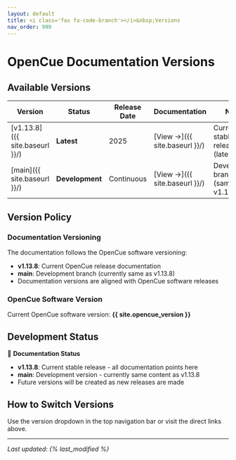 ```yaml
---
layout: default
title: <i class='fas fa-code-branch'></i>&nbsp;Versions
nav_order: 999
---
```


# OpenCue Documentation Versions

## Available Versions

| Version | Status | Release Date | Documentation | Notes |
|---------|---------|--------------|---------------|-------|
| [v1.13.8]({{ site.baseurl }}/) | **Latest** | 2025 | [View →]({{ site.baseurl }}/) | Current stable release (latest) |
| [main]({{ site.baseurl }}/) | **Development** | Continuous | [View →]({{ site.baseurl }}/) | Development branch (same as v1.13.8) |

## Version Policy

### Documentation Versioning
The documentation follows the OpenCue software versioning:

- **v1.13.8**: Current OpenCue release documentation
- **main**: Development branch (currently same as v1.13.8)
- Documentation versions are aligned with OpenCue software releases

### OpenCue Software Version
Current OpenCue software version: **{{ site.opencue_version }}**

## Development Status

📘 **Documentation Status**

- **v1.13.8**: Current stable release - all documentation points here
- **main**: Development version - currently same content as v1.13.8
- Future versions will be created as new releases are made

## How to Switch Versions

Use the version dropdown in the top navigation bar or visit the direct links above.

---

*Last updated: {% last_modified %}*